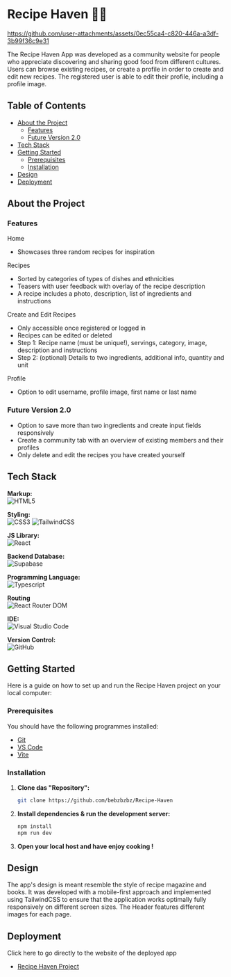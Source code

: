 # Recipe Haven 🥗🍹

https://github.com/user-attachments/assets/0ec55ca4-c820-446a-a3df-3b99f36c9e31

The Recipe Haven App was developed as a community website for people who appreciate discovering and sharing good food from different cultures. Users can browse existing recipes, or create a profile in order to create and edit new recipes. The registered user is able to edit their profile, including a profile image.

## Table of Contents

- [About the Project](#about-the-project)
  - [Features](#features)
  - [Future Version 2.0](#future-version-20)
- [Tech Stack](#tech-stack)
- [Getting Started](#getting-started)
  - [Prerequisites](#prerequisites)
  - [Installation](#installation)
- [Design](#design)
- [Deployment](#deployment)

## About the Project

### Features
Home
- Showcases three random recipes for inspiration

Recipes
- Sorted by categories of types of dishes and ethnicities
- Teasers with user feedback with overlay of the recipe description
- A recipe includes a photo, description, list of ingredients and instructions

Create and Edit Recipes
- Only accessible once registered or logged in
- Recipes can be edited or deleted
- Step 1: Recipe name (must be unique!), servings, category, image, description and instructions
- Step 2: (optional) Details to two ingredients, additional info, quantity and unit

Profile
- Option to edit username, profile image, first name or last name

### Future Version 2.0
- Option to save more than two ingredients and create input fields responsively
- Create a community tab with an overview of existing members and their profiles
- Only delete and edit the recipes you have created yourself

## Tech Stack

**Markup:**  
![HTML5](https://img.shields.io/badge/html5-%23E34F26.svg?style=for-the-badge&logo=html5&logoColor=white)  

**Styling:**  
![CSS3](https://img.shields.io/badge/css3-%231572B6.svg?style=for-the-badge&logo=css3&logoColor=white)
![TailwindCSS](https://img.shields.io/badge/tailwindcss-%2338B2AC.svg?style=for-the-badge&logo=tailwind-css&logoColor=white)  

**JS Library:**  
![React](https://img.shields.io/badge/React-20232A?style=for-the-badge&logo=react&logoColor=61DAFB)  

**Backend Database:**  
![Supabase](https://img.shields.io/badge/Supabase-181818?style=for-the-badge&logo=supabase&logoColor=white)  

**Programming Language:**  
![Typescript](https://img.shields.io/badge/TypeScript-007ACC?style=for-the-badge&logo=typescript&logoColor=white)  

**Routing**  
![React Router DOM](https://img.shields.io/badge/React_Router_DOM-%23CA4245.svg?style=for-the-badge&logo=react-router&logoColor=white)

**IDE:**  
![Visual Studio Code](https://img.shields.io/badge/Visual%20Studio%20Code-0078d7.svg?style=for-the-badge&logo=visual-studio-code&logoColor=white)  

**Version Control:**  
![GitHub](https://img.shields.io/badge/github-%23121011.svg?style=for-the-badge&logo=github&logoColor=white)  

## Getting Started

Here is a guide on how to set up and run the Recipe Haven project on your local computer:

### Prerequisites

You should have the following programmes installed:

- [Git](https://git-scm.com/)
- [VS Code](https://code.visualstudio.com/download)
- [Vite](https://v5.vite.dev/guide/)

### Installation

1. **Clone das "Repository":**
   ```bash
   git clone https://github.com/bebzbzbz/Recipe-Haven
   ```

2. **Install dependencies & run the development server:**
   ```bash
   npm install
   npm run dev
   ```

3. **Open your local host and have enjoy cooking !** 

## Design

The app's design is meant resemble the style of recipe magazine and books. It was developed with a mobile-first approach and implemented using TailwindCSS to ensure that the application works optimally fully responsively on different screen sizes. The Header features different images for each page.

## Deployment

Click here to go directly to the website of the deployed app
- [Recipe Haven Project](https://bz-recipe-haven.vercel.app/)
